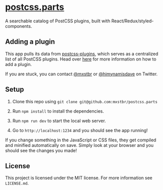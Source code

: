 # [postcss.parts](http://postcss.parts)

A searchable catalog of PostCSS plugins, built with React/Redux/styled-components.

## Adding a plugin

This app pulls its data from [postcss-plugins](https://github.com/himynameisdave/postcss-plugins), which serves as a centralized list of all PostCSS plugins. Head over [here](https://github.com/himynameisdave/postcss-plugins#submitting-a-new-plugin) for more information on how to add a plugin.

If you are stuck, you can contact [@mxstbr](https://twitter.com/mxstbr) or [@himynamisdave](https://twitter.com/dave_lunny) on Twitter.

## Setup

1. Clone this repo using `git clone git@github.com:mxstbr/postcss.parts`

2. Run `npm install` to install the dependencies.

3. Run `npm run dev` to start the local web server.

4. Go to `http://localhost:1234` and you should see the app running!

If you change something in the JavaScript or CSS files, they get compiled and minified automatically on save. Simply look at your browser and you should see the changes you made!

## License

This project is licensed under the MIT license. For more information see `LICENSE.md`.
